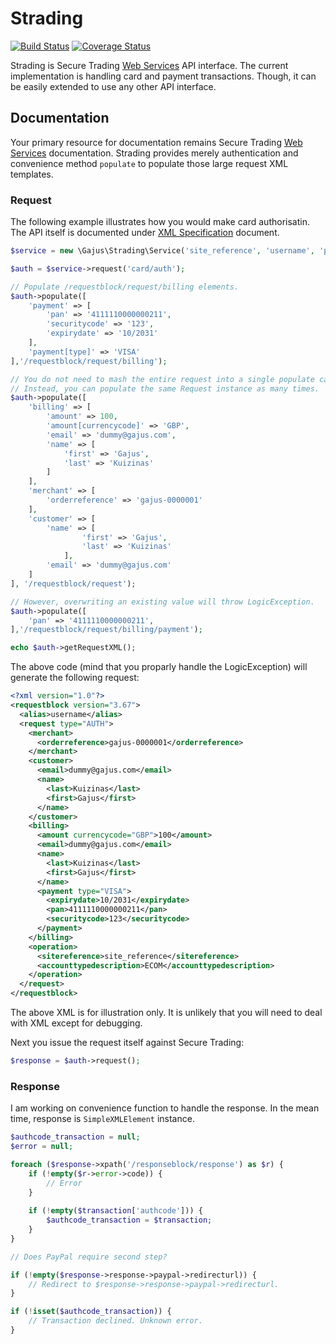 # Strading

[![Build Status](https://travis-ci.org/gajus/strading.png?branch=master)](https://travis-ci.org/gajus/strading)
[![Coverage Status](https://coveralls.io/repos/gajus/strading/badge.png)](https://coveralls.io/r/gajus/strading)

Strading is Secure Trading [Web Services](http://www.securetrading.com/support/document/category/web-services/) API interface. The current implementation is handling card and payment transactions. Though, it can be easily extended to use any other API interface.

## Documentation

Your primary resource for documentation remains Secure Trading [Web Services](http://www.securetrading.com/support/document/category/web-services/) documentation. Strading provides merely authentication and convenience method `populate` to populate those large request XML templates.

### Request

The following example illustrates how you would make card authorisatin. The API itself is documented under [XML Specification](http://www.securetrading.com/wp-content/uploads/2013/07/STPP-XML-Specification2.pdf) document.

```php
$service = new \Gajus\Strading\Service('site_reference', 'username', 'password');

$auth = $service->request('card/auth');

// Populate /requestblock/request/billing elements.
$auth->populate([
    'payment' => [
        'pan' => '4111110000000211',
        'securitycode' => '123',
        'expirydate' => '10/2031'
    ],
    'payment[type]' => 'VISA'
],'/requestblock/request/billing');

// You do not need to mash the entire request into a single populate call.
// Instead, you can populate the same Request instance as many times.
$auth->populate([
    'billing' => [
        'amount' => 100,
        'amount[currencycode]' => 'GBP',
        'email' => 'dummy@gajus.com',
        'name' => [
            'first' => 'Gajus',
            'last' => 'Kuizinas'
        ]
    ],
    'merchant' => [
        'orderreference' => 'gajus-0000001'
    ],
    'customer' => [
        'name' => [
                'first' => 'Gajus',
                'last' => 'Kuizinas'
            ],
        'email' => 'dummy@gajus.com'
    ]
], '/requestblock/request');

// However, overwriting an existing value will throw LogicException.
$auth->populate([
    'pan' => '4111110000000211',
],'/requestblock/request/billing/payment');

echo $auth->getRequestXML();
```

The above code (mind that you proparly handle the LogicException) will generate the following request:

```xml
<?xml version="1.0"?>
<requestblock version="3.67">
  <alias>username</alias>
  <request type="AUTH">
    <merchant>
      <orderreference>gajus-0000001</orderreference>
    </merchant>
    <customer>
      <email>dummy@gajus.com</email>
      <name>
        <last>Kuizinas</last>
        <first>Gajus</first>
      </name>
    </customer>
    <billing>
      <amount currencycode="GBP">100</amount>
      <email>dummy@gajus.com</email>
      <name>
        <last>Kuizinas</last>
        <first>Gajus</first>
      </name>
      <payment type="VISA">
        <expirydate>10/2031</expirydate>
        <pan>4111110000000211</pan>
        <securitycode>123</securitycode>
      </payment>
    </billing>
    <operation>
      <sitereference>site_reference</sitereference>
      <accounttypedescription>ECOM</accounttypedescription>
    </operation>
  </request>
</requestblock>
```

The above XML is for illustration only. It is unlikely that you will need to deal with XML except for debugging.

Next you issue the request itself against Secure Trading:

```php
$response = $auth->request();
```

### Response

I am working on convenience function to handle the response. In the mean time, response is `SimpleXMLElement` instance.

```php
$authcode_transaction = null;
$error = null;

foreach ($response->xpath('/responseblock/response') as $r) {
    if (!empty($r->error->code)) {
        // Error
    }
    
    if (!empty($transaction['authcode'])) {
        $authcode_transaction = $transaction;
    }
}

// Does PayPal require second step?

if (!empty($response->response->paypal->redirecturl)) {
    // Redirect to $response->response->paypal->redirecturl.
}

if (!isset($authcode_transaction)) {
    // Transaction declined. Unknown error.
}
```